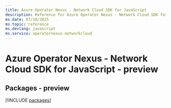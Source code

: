 ```yaml
---
title: Azure Operator Nexus - Network Cloud SDK for JavaScript
description: Reference for Azure Operator Nexus - Network Cloud SDK for JavaScript
ms.date: 07/10/2025
ms.topic: reference
ms.devlang: javascript
ms.service: operatornexus-networkcloud
---
```

# Azure Operator Nexus - Network Cloud SDK for JavaScript - preview
## Packages - preview
[!INCLUDE [packages](operator-nexus---network-cloud-index.md)]